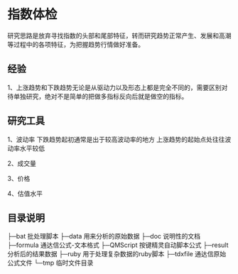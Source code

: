 # 指数体检
研究思路是放弃寻找指数的头部和尾部特征，转而研究趋势正常产生、发展和高潮等过程中的各项特征，为把握趋势行情做好准备。


## 经验
1、上涨趋势和下跌趋势无论是从驱动力以及形态上都是完全不同的，需要区别对待单独研究，绝对不是简单的把做多指标反向后就是做空的指标。


## 研究工具
1、波动率
	下跌趋势起初通常是出于较高波动率的地方
	上涨趋势的起始点处往往波动率水平较低

2、成交量


3、价格


4、估值水平



## 目录说明
├─bat 		批处理脚本
├─data 		用来分析的原始数据
├─doc 		说明性的文档
├─formula 	通达信公式-文本格式
├─QMScript	按键精灵自动脚本公式
├─result 	分析后的结果数据
├─ruby 		用于处理复杂数据的ruby脚本
├─tdxfile 	通达信原始公式文件
└─tmp 		临时文件目录